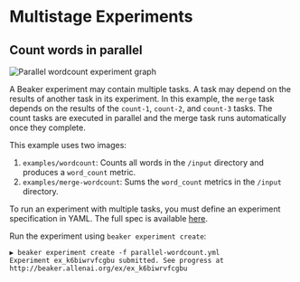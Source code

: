 
# Multistage Experiments

## Count words in parallel

![Parallel wordcount experiment graph](./images/parallel-wordcount.png)

A Beaker experiment may contain multiple tasks.
A task may depend on the results of another task in its experiment.
In this example, the `merge` task depends on the results of the `count-1`, `count-2`, and `count-3` tasks.
The count tasks are executed in parallel and the merge task runs automatically once they complete.

This example uses two images:
1. `examples/wordcount`: Counts all words in the `/input` directory and produces a `word_count` metric.
2. `examples/merge-wordcount`: Sums the `word_count` metrics in the `/input` directory.

To run an experiment with multiple tasks, you must define an experiment specification in YAML.
The full spec is available [here](./parallel-wordcount.yml).

Run the experiment using `beaker experiment create`:

```
▶ beaker experiment create -f parallel-wordcount.yml
Experiment ex_k6biwrvfcgbu submitted. See progress at http://beaker.allenai.org/ex/ex_k6biwrvfcgbu
```

